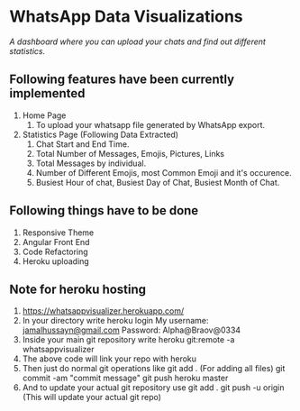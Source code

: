 # WhatsApp Data Visualizations
*A dashboard where you can upload your chats and find out different statistics.*


## Following features have been currently implemented

1. Home Page
   1. To upload your whatsapp file generated by WhatsApp export. 
2. Statistics Page (Following Data Extracted)
   1. Chat Start and End Time.
   2. Total Number of Messages, Emojis, Pictures, Links
   3. Total Messages by individual.
   4. Number of Different Emojis, most Common Emoji and it's occurence.
   5. Busiest Hour of chat, Busiest Day of Chat, Busiest Month of Chat.


## Following things have to be done

1. Responsive Theme
2. Angular Front End
3. Code Refactoring
4. Heroku uploading

## Note for heroku hosting

1. https://whatsappvisualizer.herokuapp.com/
2. In your directory write heroku login
   My username: jamalhussayn@gmail.com
   Password: Alpha@Braov@0334
3. Inside your main git repository write
   heroku git:remote -a whatsappvisualizer
4. The above code will link your repo with heroku
5. Then just do normal git operations like
   git add . (For adding all files)
   git commit -am "commit message"
   git push heroku master
6. And to update your actual git repository use
   git add .
   git push -u origin (This will update your actual git repo)
